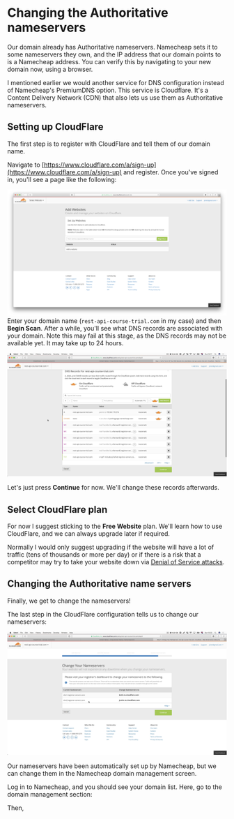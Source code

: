 # Changing the Authoritative nameservers

Our domain already has Authoritative nameservers. Namecheap sets it to some nameservers they own, and the IP address that our domain points to is a Namecheap address. You can verify this by navigating to your new domain now, using a browser.

I mentioned earlier we would another service for DNS configuration instead of Namecheap's PremiumDNS option. This service is Cloudflare. It's a Content Delivery Network \(CDN\) that also lets us use them as Authoritative nameservers.

## Setting up CloudFlare

The first step is to register with CloudFlare and tell them of our domain name.

Navigate to [https://www.cloudflare.com/a/sign-up](https://www.cloudflare.com/a/sign-up) and register. Once you've signed in, you'll see a page like the following:

![](/assets/cloudflare-set-up-page.png)Enter your domain name \(`rest-api-course-trial.com` in my case\) and then **Begin Scan**. After a while, you'll see what DNS records are associated with your domain. Note this may fail at this stage, as the DNS records may not be available yet. It may take up to 24 hours.

![](/assets/previous-dns-records.png)

Let's just press **Continue** for now. We'll change these records afterwards.

## Select CloudFlare plan

For now I suggest sticking to the **Free Website** plan. We'll learn how to use CloudFlare, and we can always upgrade later if required.

Normally I would only suggest upgrading if the website will have a lot of traffic \(tens of thousands or more per day\) or if there is a risk that a competitor may try to take your website down via [Denial of Service attacks](https://www.howtogeek.com/281707/what-are-denial-of-service-and-ddos-attacks/).

## Changing the Authoritative name servers

Finally, we get to change the nameservers!

The last step in the CloudFlare configuration tells us to change our nameservers:

![](/assets/cloudflare-change-nameservers.png)

Our nameservers have been automatically set up by Namecheap, but we can change them in the Namecheap domain management screen.

Log in to Namecheap, and you should see your domain list. Here, go to the domain management section:





Then, 

